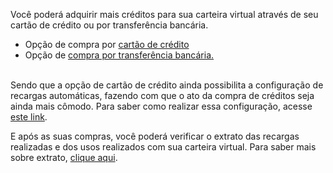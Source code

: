 Você poderá adquirir mais créditos para sua carteira virtual através de seu cartão de crédito 
 ou por transferência bancária. 

- Opção de compra por [cartão de crédito](/ABT-%2D-QRCODE-%2D-app-para-uso-no-transporte-público/4.-Como-adquirir-créditos-?/4.1.-Realizando-uma-compra-com-cartão-de-crédito)
- Opção de [compra por transferência bancária.](/ABT-%2D-QRCODE-%2D-app-para-uso-no-transporte-público/4.-Como-adquirir-créditos-?/4.2.-Realizando-uma-compra-por-transferência-bancária)<br><br>

Sendo que a opção de cartão de crédito ainda possibilita a configuração de recargas automáticas, fazendo com que o ato da compra de créditos seja ainda mais cômodo. Para saber como realizar essa configuração, acesse [este link](/ABT-%2D-QRCODE-%2D-app-para-uso-no-transporte-público/4.-Como-adquirir-créditos-?/4.4.-Recarga-automática).

E após as suas compras, você poderá verificar o extrato das recargas realizadas e dos usos realizados com sua carteira virtual. Para saber mais sobre extrato, [clique aqui](/ABT-%2D-QRCODE-%2D-app-para-uso-no-transporte-público/4.-Como-adquirir-créditos-?/4.3.-Como-saber-qual-é-o-meu-saldo?).




